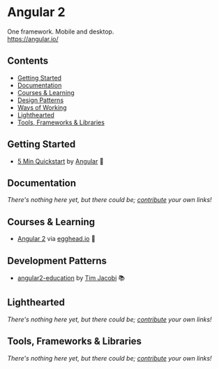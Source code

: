 # Angular 2

One framework. Mobile and desktop.  
https://angular.io/

## Contents

- [Getting Started](#getting-started)
- [Documentation](#documentation)
- [Courses & Learning](#courses-and-learning)
- [Design Patterns](#design-patterns)
- [Ways of Working](#ways-of-working)
- [Lighthearted](#lighthearted)
- [Tools, Frameworks & Libraries](#tools-frameworks--libraries)

## Getting Started

- [5 Min Quickstart](https://angular.io/docs/js/latest/quickstart.html) by [Angular](https://angular.io/) :memo:

## Documentation

*There's nothing here yet, but there could be; [contribute](../../CONTRIBUTING.md) your own links!*

## Courses & Learning

- [Angular 2](https://egghead.io/technologies/angular2) via [egghead.io](https://egghead.io/) :movie_camera:

## Development Patterns

- [angular2-education](https://github.com/timjacobi/angular2-education) by [Tim Jacobi](https://twitter.com/tim_jacobi) :books:

## Lighthearted

*There's nothing here yet, but there could be; [contribute](../../CONTRIBUTING.md) your own links!*

## Tools, Frameworks & Libraries

*There's nothing here yet, but there could be; [contribute](../../CONTRIBUTING.md) your own links!*
